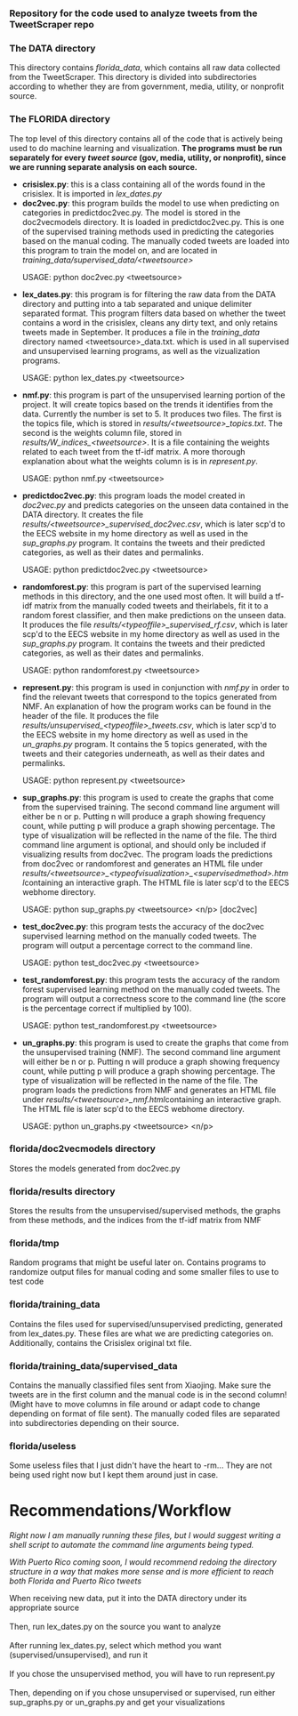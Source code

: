<h3>Repository for the code used to analyze tweets from the TweetScraper repo</h3>
<h3>The DATA directory</h3>
<p>This directory contains <i>florida_data</i>, which contains all raw data collected from the TweetScraper. This directory is divided into subdirectories according to whether they are from government, media, utility, or nonprofit source.</p>
<h3>The FLORIDA directory</h3>
<p>The top level of this directory contains all of the code that is actively being used to do machine learning and visualization. <b>The programs must be run separately for every <i>tweet source</i> (gov, media, utility, or nonprofit), since we are running separate analysis on each source.</b></p>
<ul><li><b>crisislex.py</b>: this is a class containing all of the words found in the crisislex. It is imported in <i>lex_dates.py</i></li>
<li><b>doc2vec.py</b>: this program builds the model to use when predicting on categories in predictdoc2vec.py. The model is stored in the doc2vecmodels directory. It is loaded in predictdoc2vec.py. This is one of the supervised training methods used in predicting the categories based on the manual coding. The manually coded tweets are loaded into this program to train the model on, and are located in <i>training_data/supervised_data/&lt;tweetsource&gt;</i><p>USAGE: python doc2vec.py &lt;tweetsource&gt;</p></li>
<li><b>lex_dates.py</b>: this program is for filtering the raw data from the DATA directory and putting into a tab separated and unique delimiter separated format. This program filters data based on whether the tweet contains a word in the crisislex, cleans any dirty text, and only retains tweets made in September. It produces a file in the <i>training_data</i> directory named &lt;tweetsource&gt;_data.txt. which is used in all supervised and unsupervised learning programs, as well as the vizualization programs. <p>USAGE: python lex_dates.py &lt;tweetsource&gt;</p></li>
<li><b>nmf.py</b>: this program is part of the unsupervised learning portion of the project. It will create topics based on the trends it identifies from the data. Currently the number is set to 5.  It produces two files. The first is the topics file, which is stored in <i>results/&lt;tweetsource&gt;_topics.txt</i>. The second is the weights column file, stored in <i>results/W_indices_&lt;tweetsource&gt;</i>. It is a file containing the weights related to each tweet from the tf-idf matrix. A more thorough explanation about what the weights column is is in <i>represent.py</i>.<p>USAGE: python nmf.py &lt;tweetsource&gt;</p></li>
<li><b>predictdoc2vec.py</b>: this program loads the model created in <i>doc2vec.py</i> and predicts categories on the unseen data contained in the DATA directory. It creates the file <i>results/&lt;tweetsource&gt;_supervised_doc2vec.csv</i>, which is later scp'd to the EECS website in my home directory as well as used in the <i>sup_graphs.py</i> program. It contains the tweets and their predicted categories, as well as their dates and permalinks.</b><p>USAGE: python predictdoc2vec.py &lt;tweetsource&gt;</p></li>
<li><b>randomforest.py</b>: this program is part of the supervised learning methods in this directory, and the one used most often. It will build a tf-idf matrix from the manually coded tweets and theirlabels, fit it to a random forest classifier, and then make predictions on the unseen data. It produces the file <i>results/&lt;typeoffile&gt;_supervised_rf.csv</i>, which is later scp'd to the EECS website in my home directory as well as used in the <i>sup_graphs.py</i> program. It contains the tweets and their predicted categories, as well as their dates and permalinks.</b><p>USAGE: python randomforest.py &lt;tweetsource&gt;</p></li>
<li><b>represent.py</b>: this program is used in conjunction with <i>nmf.py</i> in order to find the relevant tweets that correspond to the topics generated from NMF. An explanation of how the program works can be found in the header of the file. It produces the file <i>results/unsupervised_&lt;typeoffile&gt;_tweets.csv</i>, which is later scp'd to the EECS website in my home directory as well as used in the <i>un_graphs.py</i> program. It contains the 5 topics generated, with the tweets and their categories underneath, as well as their dates and permalinks.</b><p>USAGE: python represent.py &lt;tweetsource&gt;</p></li>
<li><b>sup_graphs.py</b>: this program is used to create the graphs that come from the supervised training. The second command line argument will either be n or p. Putting n will produce a graph showing frequency count, while putting p will produce a graph showing percentage. The type of visualization will be reflected in the name of the file. The third command line argument is optional, and should only be included if visualizing results from doc2vec. The program loads the predictions from doc2vec or randomforest and generates an HTML file under <i>results/&lt;tweetsource&gt;_&lt;typeofvisualization&gt;_&lt;supervisedmethod&gt;.html</i>containing an interactive graph. The HTML file is later scp'd to the EECS webhome directory.<p> USAGE: python sup_graphs.py &lt;tweetsource&gt; &lt;n/p&gt; [doc2vec]</p></li>
<li><b>test_doc2vec.py</b>: this program tests the accuracy of the doc2vec supervised learning method on the manually coded tweets. The program will output a percentage correct to the command line. <p>USAGE: python test_doc2vec.py &lt;tweetsource&gt;</p></li> 
<li><b>test_randomforest.py</b>: this program tests the accuracy of the random forest supervised learning method on the manually coded tweets. The program will output a correctness score to the command line (the score is the percentage correct if multiplied by 100). <p>USAGE: python test_randomforest.py &lt;tweetsource&gt;</p></li>
<li><b>un_graphs.py</b>: this program is used to create the graphs that come from the unsupervised training (NMF). The second command line argument will either be n or p. Putting n will produce a graph showing frequency count, while putting p will produce a graph showing percentage. The type of visualization will be reflected in the name of the file. The program loads the predictions from NMF and generates an HTML file under <i>results/&lt;tweetsource&gt;_nmf.html</i>containing an interactive graph. The HTML file is later scp'd to the EECS webhome directory.<p> USAGE: python un_graphs.py &lt;tweetsource&gt; &lt;n/p&gt;</p></li></ul>
<h3>florida/doc2vecmodels directory</h3>
<p>Stores the models generated from doc2vec.py</p>
<h3>florida/results directory</h3>
<p>Stores the results from the unsupervised/supervised methods, the graphs from these methods, and the indices from the tf-idf matrix from NMF</p>
<h3>florida/tmp</h3>
<p>Random programs that might be useful later on. Contains programs to randomize output files for manual coding and some smaller files to use to test code</p>
<h3>florida/training_data</h3>
<p>Contains the files used for supervised/unsupervised predicting, generated from lex_dates.py. These files are what we are predicting categories on. Additionally, contains the Crisislex original txt file.</p>
<h3>florida/training_data/supervised_data</h3>
<p>Contains the manually classified files sent from Xiaojing. Make sure the tweets are in the first column and the manual code is in the second column! (Might have to move columns in file around or adapt code to change depending on format of file sent). The manually coded files are separated into subdirectories depending on their source.</p>
<h3>florida/useless</h3>
<p>Some useless files that I just didn't have the heart to -rm... They are not being used right now but I kept them around just in case.</p>

<h1>Recommendations/Workflow</h1>
<p><i>Right now I am manually running these files, but I would suggest writing a shell script to automate the command line arguments being typed.</i></p>
<p><i>With Puerto Rico coming soon, I would recommend redoing the directory structure in a way that makes more sense and is more efficient to reach both Florida and Puerto Rico tweets</i></p>
<p>When receiving new data, put it into the DATA directory under its appropriate source</br>
<br>Then, run lex_dates.py on the source you want to analyze</br>
<br>After running lex_dates.py, select which method you want (supervised/unsupervised), and run it</br>
<br>If you chose the unsupervised method, you will have to run represent.py</br>
<br>Then, depending on if you chose unsupervised or supervised, run either sup_graphs.py or un_graphs.py and get your visualizations</br>





